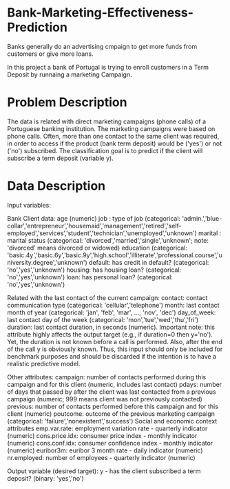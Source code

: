 # Bank-Marketing-Effectiveness-Prediction

Banks generally do an advertising cmpaign to get more funds from customers or give more loans.

In this project a bank of Portugal is trying to enroll customers in a Term Deposit by runnaing a marketing Campaign.

# Problem Description
The data is related with direct marketing campaigns (phone calls) of a Portuguese banking institution. The marketing campaigns were based on phone calls. Often, more than one contact to the same client was required, in order to access if the product (bank term deposit) would be ('yes') or not ('no') subscribed. The classification goal is to predict if the client will subscribe a term deposit (variable y).

# Data Description

Input variables:

Bank Client data:
age (numeric)
job : type of job (categorical: 'admin.','blue-collar','entrepreneur','housemaid','management','retired','self-employed','services','student','technician','unemployed','unknown')
marital : marital status (categorical: 'divorced','married','single','unknown'; note: 'divorced' means divorced or widowed)
education (categorical: 'basic.4y','basic.6y','basic.9y','high.school','illiterate','professional.course','university.degree','unknown')
default: has credit in default? (categorical: 'no','yes','unknown')
housing: has housing loan? (categorical: 'no','yes','unknown')
loan: has personal loan? (categorical: 'no','yes','unknown')


Related with the last contact of the current campaign:
contact: contact communication type (categorical: 'cellular','telephone')
month: last contact month of year (categorical: 'jan', 'feb', 'mar', ..., 'nov', 'dec')
day_of_week: last contact day of the week (categorical: 'mon','tue','wed','thu','fri')
duration: last contact duration, in seconds (numeric). Important note: this attribute highly affects the output target (e.g., if duration=0 then y='no'). Yet, the duration is not known before a call is performed. Also, after the end of the call y is obviously known. Thus, this input should only be included for benchmark purposes and should be discarded if the intention is to have a realistic predictive model.


Other attributes:
campaign: number of contacts performed during this campaign and for this client (numeric, includes last contact)
pdays: number of days that passed by after the client was last contacted from a previous campaign (numeric; 999 means client was not previously contacted)
previous: number of contacts performed before this campaign and for this client (numeric)
poutcome: outcome of the previous marketing campaign (categorical: 'failure','nonexistent','success')
Social and economic context attributes
emp.var.rate: employment variation rate - quarterly indicator (numeric)
cons.price.idx: consumer price index - monthly indicator (numeric)
cons.conf.idx: consumer confidence index - monthly indicator (numeric)
euribor3m: euribor 3 month rate - daily indicator (numeric)
nr.employed: number of employees - quarterly indicator (numeric)


Output variable (desired target):
y - has the client subscribed a term deposit? (binary: 'yes','no')
